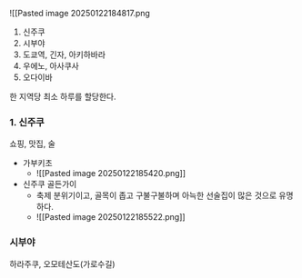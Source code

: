 ![[Pasted image 20250122184817.png
1. 신주쿠
2. 시부야
3. 도쿄역, 긴자, 아키하바라
4. 우에노, 아사쿠사
5. 오다이바

한 지역당 최소 하루를 할당한다.
### 1. 신주쿠
쇼핑, 맛집, 술

- 가부키초
	- ![[Pasted image 20250122185420.png]]
- 신주쿠 골든가이
	- 축제 분위기이고, 골목이 좁고 구불구불하며 아늑한 선술집이 많은 것으로 유명하다.
	- ![[Pasted image 20250122185522.png]]


### 시부야
하라주쿠, 오모테산도(가로수길)
